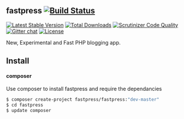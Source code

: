 ## fastpress  [![Build Status](https://travis-ci.org/fastpress/framework.svg?branch=master)](https://travis-ci.org/fastpress/fastpress)

[![Latest Stable Version](https://poser.pugx.org/fastpress/fastpress/v/stable)](https://packagist.org/packages/fastpress/fastpress) [![Total Downloads](https://poser.pugx.org/fastpress/fastpress/downloads)](https://packagist.org/packages/fastpress/fastpress) [![Scrutinizer Code Quality](https://scrutinizer-ci.com/g/fastpress/fastpress/badges/quality-score.png?b=master)](https://scrutinizer-ci.com/g/fastpress/fastpress/?branch=master) [![Gitter chat](https://img.shields.io/badge/gitter-join--chat-blue.svg)](https://gitter.im/fastpress/fastpress) [![License](https://poser.pugx.org/fastpress/framework/license)](https://packagist.org/packages/fastpress/framework)


New, Experimental and Fast PHP blogging app. 

Install
----
#### composer
Use composer to install fastpress and require the dependancies
```bash
$ composer create-project fastpress/fastpress:"dev-master"
$ cd fastpress
$ update composer
```
